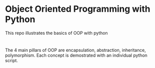 # Object Oriented Programming with Python

This repo illustrates the basics of OOP with python
#

The 4 main pillars of OOP are encapsulation, abstraction, inheritance, polymorphism. Each concept is demostrated with an individual python script.
